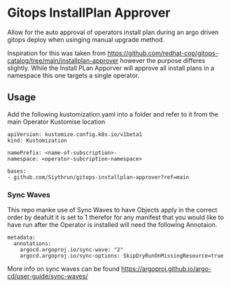 # Gitops InstallPlan Approver

Allow for the auto approval of operators install plan during an argo driven gitops deploy when usinging manual upgrade method.

Inspiration for this was taken from https://github.com/redhat-cop/gitops-catalog/tree/main/installplan-approver however the purpose differes slightly.
While the Install PLan Apporver will approve all install plans in a namespace this one targets a single operator. 

## Usage

Add the following kustomization.yaml into a folder and refer to it from the main Operator Kustomise location

```
apiVersion: kustomize.config.k8s.io/v1beta1
kind: Kustomization

namePrefix: <name-of-subscription>-
namespace: <operator-subcription-namespace>

bases:
- github.com/Siythrun/gitops-installplan-approver?ref=main

```
### Sync Waves

This repo manke use of Sync Waves to have Objects apply in the correct order by deafult it is set to 1 therefor for any manifest that you would like to have run after the Operator is installed will need the following Annotaion.


```
metadata:
  annotations:
    argocd.argoproj.io/sync-wave: "2"
    argocd.argoproj.io/sync-options: SkipDryRunOnMissingResource=true
```

More info on sync waves can be found https://argoproj.github.io/argo-cd/user-guide/sync-waves/

